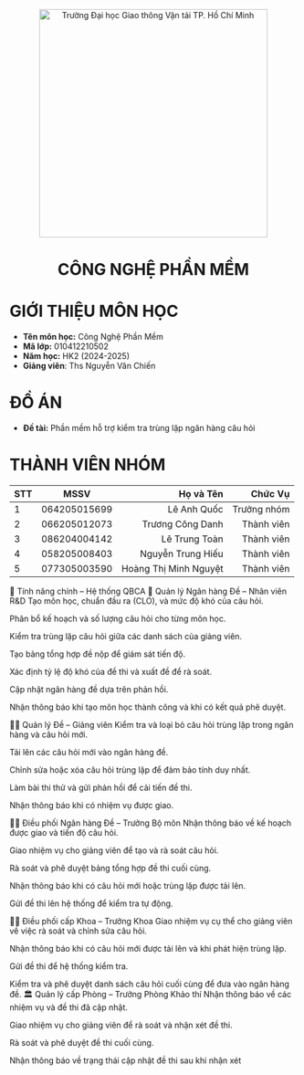 <!-- Banner -->
<p align="center">
  <a href="https:/w/ww.ut.edu.vn/" title="Trường Đại học Giao thông Vận tải TP. Hồ Chí Minh" style="border: none;">
  <a href="https://giaothongvantaitphcm.edu.vn/" title="Trường Đại học Giao thông Vận tải TP. Hồ Chí Minh" style="border: none;">
    <img src="https://giaothongvantaitphcm.edu.vn/wp-content/uploads/2025/01/Logo-GTVT.png" alt="Trường Đại học Giao thông Vận tải TP. Hồ Chí Minh" width="400">
  </a>
</p>

<h1 align="center"><b>CÔNG NGHỆ PHẦN MỀM</b></h1>

# GIỚI THIỆU MÔN HỌC
* **Tên môn học:** Công Nghệ Phần Mềm
* **Mã lớp:** 010412210502
* **Năm học:** HK2 (2024-2025)
* **Giảng viên**: Ths Nguyễn Văn Chiến 

# ĐỒ ÁN 
* **Đề tài:** Phần mềm hỗ trợ kiểm tra trùng lặp ngân hàng câu hỏi

# THÀNH VIÊN NHÓM
| STT    | MSSV          | Họ và Tên              |Chức Vụ    |
| ------ |:-------------:| ----------------------:|----------:|
|   1    | 064205015699  | Lê Anh Quốc            |Trưởng nhóm|
|   2    | 066205012073  | Trương Công Danh       |Thành viên |
|   3    | 086204004142  | Lê Trung Toàn          |Thành viên |
|   4    | 058205008403  | Nguyễn Trung Hiếu      |Thành viên |
|   5    | 077305003590  | Hoàng Thị Minh Nguyệt  |Thành viên |

🌟 Tính năng chính – Hệ thống QBCA
🧪 Quản lý Ngân hàng Đề – Nhân viên R&D
Tạo môn học, chuẩn đầu ra (CLO), và mức độ khó của câu hỏi.

Phân bổ kế hoạch và số lượng câu hỏi cho từng môn học.

Kiểm tra trùng lặp câu hỏi giữa các danh sách của giảng viên.

Tạo bảng tổng hợp đề nộp để giám sát tiến độ.

Xác định tỷ lệ độ khó của đề thi và xuất đề để rà soát.

Cập nhật ngân hàng đề dựa trên phản hồi.

Nhận thông báo khi tạo môn học thành công và khi có kết quả phê duyệt.

👨‍🏫 Quản lý Đề – Giảng viên
Kiểm tra và loại bỏ câu hỏi trùng lặp trong ngân hàng và câu hỏi mới.

Tải lên các câu hỏi mới vào ngân hàng đề.

Chỉnh sửa hoặc xóa câu hỏi trùng lặp để đảm bảo tính duy nhất.

Làm bài thi thử và gửi phản hồi để cải tiến đề thi.

Nhận thông báo khi có nhiệm vụ được giao.

🧑‍💼 Điều phối Ngân hàng Đề – Trưởng Bộ môn
Nhận thông báo về kế hoạch được giao và tiến độ câu hỏi.

Giao nhiệm vụ cho giảng viên để tạo và rà soát câu hỏi.

Rà soát và phê duyệt bảng tổng hợp đề thi cuối cùng.

Nhận thông báo khi có câu hỏi mới hoặc trùng lặp được tải lên.

Gửi đề thi lên hệ thống để kiểm tra tự động.

👨‍🎓 Điều phối cấp Khoa – Trưởng Khoa
Giao nhiệm vụ cụ thể cho giảng viên về việc rà soát và chỉnh sửa câu hỏi.

Nhận thông báo khi có câu hỏi mới được tải lên và khi phát hiện trùng lặp.

Gửi đề thi để hệ thống kiểm tra.

Kiểm tra và phê duyệt danh sách câu hỏi cuối cùng để đưa vào ngân hàng đề.
🏛️ Quản lý cấp Phòng – Trưởng Phòng Khảo thí
Nhận thông báo về các nhiệm vụ và đề thi đã cập nhật.

Giao nhiệm vụ cho giảng viên để rà soát và nhận xét đề thi.

Rà soát và phê duyệt đề thi cuối cùng.

Nhận thông báo về trạng thái cập nhật đề thi sau khi nhận xét

